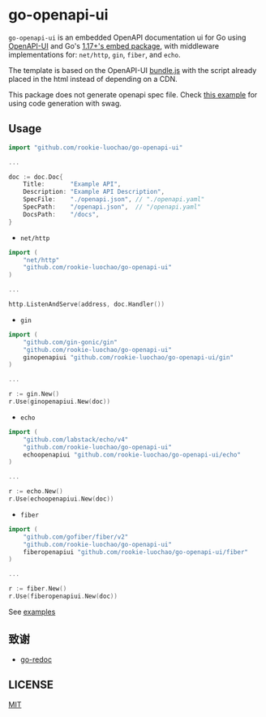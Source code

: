 # go-openapi-ui

`go-openapi-ui` is an embedded OpenAPI documentation ui for Go using [OpenAPI-UI](https://github.com/rookie-luochao/openapi-ui) and Go's [1.17+'s embed package](https://golang.org/pkg/embed/), with middleware implementations for: `net/http`, `gin`, `fiber`, and `echo`.

The template is based on the OpenAPI-UI [bundle.js](https://github.com/rookie-luochao/openapi-ui/blob/master/lib/openapi-ui.umd.js) with the script already placed in the html instead of depending on a CDN.

This package does not generate openapi spec file. Check [this example](_examples/gen) for using code generation with swag.

## Usage

```go
import "github.com/rookie-luochao/go-openapi-ui"

...

doc := doc.Doc{
    Title:       "Example API",
    Description: "Example API Description",
    SpecFile:    "./openapi.json", // "./openapi.yaml"
    SpecPath:    "/openapi.json",  // "/openapi.yaml"
    DocsPath:    "/docs",
}
```

- `net/http`

```go
import (
	"net/http"
	"github.com/rookie-luochao/go-openapi-ui"
)

...

http.ListenAndServe(address, doc.Handler())
```

- `gin`

```go
import (
	"github.com/gin-gonic/gin"
	"github.com/rookie-luochao/go-openapi-ui"
	ginopenapiui "github.com/rookie-luochao/go-openapi-ui/gin"
)

...

r := gin.New()
r.Use(ginopenapiui.New(doc))
```

- `echo`

```go
import (
	"github.com/labstack/echo/v4"
	"github.com/rookie-luochao/go-openapi-ui"
	echoopenapiui "github.com/rookie-luochao/go-openapi-ui/echo"
)

...

r := echo.New()
r.Use(echoopenapiui.New(doc))
```

- `fiber`

```go
import (
	"github.com/gofiber/fiber/v2"
	"github.com/rookie-luochao/go-openapi-ui"
	fiberopenapiui "github.com/rookie-luochao/go-openapi-ui/fiber"
)

...

r := fiber.New()
r.Use(fiberopenapiui.New(doc))
```

See [examples](/_examples)

## 致谢

- [go-redoc](https://github.com/mvrilo/go-redoc)

## LICENSE

[MIT](LICENSE)
